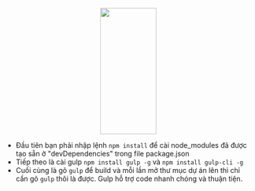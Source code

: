 <p align="center">
  <a href="https://gulpjs.com">
    <img height="257" width="114" src="https://raw.githubusercontent.com/gulpjs/artwork/master/gulp-2x.png">
  </a>
</p>

- Đầu tiên bạn phải nhập lệnh `npm install` để cài node_modules đã được tạo sẵn ở "devDependencies" trong file package.json
- Tiếp theo là cài gulp
  `npm install gulp -g` và
  `npm install gulp-cli -g`
- Cuối cùng là gõ `gulp` để build và mỗi lần mở thư mục dự án lên thì chỉ cần gõ `gulp` thôi là được. Gulp hỗ trợ code nhanh chóng và thuận tiện.
